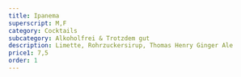 ```yaml
---
title: Ipanema
superscript: M,F
category: Cocktails
subcategory: Alkoholfrei & Trotzdem gut
description: Limette, Rohrzuckersirup, Thomas Henry Ginger Ale
price1: 7,5
order: 1
---
```

